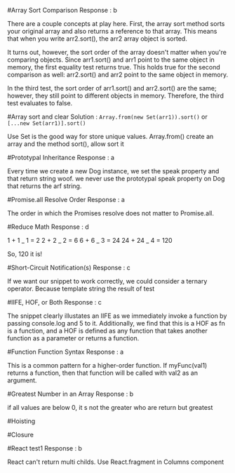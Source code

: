 #Array Sort Comparison
Response : b

There are a couple concepts at play here. First, the array sort method sorts your original array and also returns a reference to that array. This means that when you write arr2.sort(), the arr2 array object is sorted.

It turns out, however, the sort order of the array doesn't matter when you're comparing objects. Since arr1.sort() and arr1 point to the same object in memory, the first equality test returns true. This holds true for the second comparison as well: arr2.sort() and arr2 point to the same object in memory.

In the third test, the sort order of arr1.sort() and arr2.sort() are the same; however, they still point to different objects in memory. Therefore, the third test evaluates to false.

#Array sort and clear
Solution : `Array.from(new Set(arr1)).sort()` or `[...new Set(arr1)].sort()`

Use Set is the good way for store unique values. Array.from() create an array and the method sort(), allow sort it

#Prototypal Inheritance
Response : a

Every time we create a new Dog instance, we set the speak property and that return string woof. we never use the prototypal speak property on Dog that returns the arf string.

#Promise.all Resolve Order
Response : a

The order in which the Promises resolve does not matter to Promise.all.

#Reduce Math
Response : d

1 + 1 _ 1 = 2
2 + 2 _ 2 = 6
6 + 6 _ 3 = 24
24 + 24 _ 4 = 120

So, 120 it is!

#Short-Circuit Notification(s)
Response : c

If we want our snippet to work correctly, we could consider a ternary operator. Because template string the result of test

#IIFE, HOF, or Both
Response : c

The snippet clearly illustates an IIFE as we immediately invoke a function by passing console.log and 5 to it. Additionally, we find that this is a HOF as fn is a function, and a HOF is defined as any function that takes another function as a parameter or returns a function.

#Function Function Syntax
Response : a

This is a common pattern for a higher-order function. If myFunc(val1) returns a function, then that function will be called with val2 as an argument.

#Greatest Number in an Array
Response : b

if all values are below 0, it s not the greater who are return but greatest

#Hoisting

#Closure

#React test1
Response : b

React can't return multi childs. Use React.fragment in Columns component
